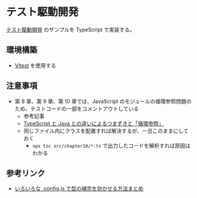 # テスト駆動開発

[テスト駆動開発](https://www.amazon.co.jp/dp/B077D2L69C/ref=dp-kindle-redirect?_encoding=UTF8&btkr=1) のサンプルを TypeScript で実装する。

## 環境構築

- [Vitest](https://vitest.dev/guide/) を使用する

## 注意事項

- 第 8 章、第 9 章、第 10 章では、JavaScript のモジュールの循環参照問題のため、テストコードの一部をコメントアウトしている
  - 参考記事
  - [TypeScript と Java との違いによるつまずきと「循環参照」](https://ky-yk-d.hatenablog.com/entry/2018/11/11/071020)
  - 同じファイル内にクラスを配置すれば解決するが、一旦このままにしておく
    - `npx tsc src/chapter10/*.ts` で出力したコードを解析すれば原因はわかる

## 参考リンク

- [いろいろな .config.js で型の補完を効かせる方法まとめ](https://zenn.dev/jay_es/articles/2021-04-22-config-js)
